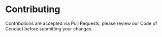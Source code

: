 # Contributing

Contributions are accepted via Pull Requests, please review our Code of Conduct before submitting your changes.
